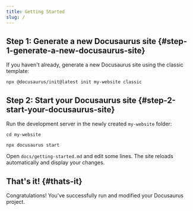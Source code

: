 ```yaml
---
title: Getting Started
slug: /
---
```


## Step 1: Generate a new Docusaurus site {#step-1-generate-a-new-docusaurus-site}

If you haven't already, generate a new Docusaurus site using the classic template:

```shell
npx @docusaurus/init@latest init my-website classic
```

## Step 2: Start your Docusaurus site {#step-2-start-your-docusaurus-site}

Run the development server in the newly created `my-website` folder:

```shell
cd my-website

npx docusaurus start
```

Open `docs/getting-started.md` and edit some lines. The site reloads automatically and display your changes.

## That's it! {#thats-it}

Congratulations! You've successfully run and modified your Docusaurus project.
